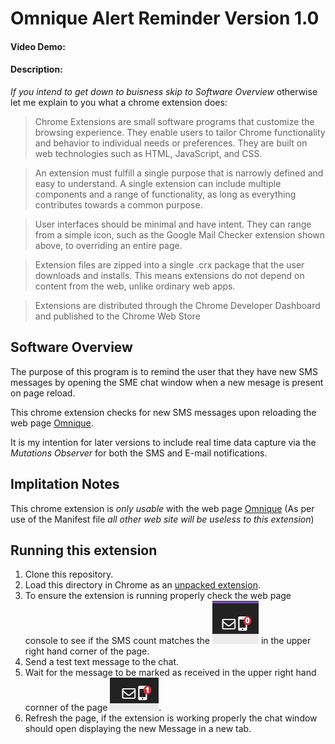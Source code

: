 # Omnique Alert Reminder Version 1.0

#### Video Demo:  <URL HERE>

#### Description:

_If you intend to get down to buisness skip to Software Overview_ otherwise let me explain to you what a chrome extension does:

>Chrome Extensions are small software programs that customize the browsing experience. They enable users to tailor Chrome functionality and behavior to individual needs or preferences. They are built on web technologies such as HTML, JavaScript, and CSS.

>An extension must fulfill a single purpose that is narrowly defined and easy to understand. A single extension can include multiple components and a range of functionality, as long as everything contributes towards a common purpose.

>User interfaces should be minimal and have intent. They can range from a simple icon, such as the Google Mail Checker extension shown above, to overriding an entire page.

>Extension files are zipped into a single .crx package that the user downloads and installs. This means extensions do not depend on content from the web, unlike ordinary web apps.

>Extensions are distributed through the Chrome Developer Dashboard and published to the Chrome Web Store


## Software Overview

The purpose of this program is to remind the user that they have new SMS messages by opening the SME chat window when a new mesage is present on page reload.

This chrome extension checks for new SMS messages upon reloading the web page [Omnique](https://app.omnique.com/).

It is my intention for later versions to include real time data capture via the _Mutations Observer_ for both the SMS and E-mail notifications.

## Implitation Notes

This chrome extension is _only usable_ with the web page [Omnique](https://app.omnique.com/) (As per use of the Manifest file _all other web site will be useless to this extension_)

## Running this extension

1. Clone this repository.
2. Load this directory in Chrome as an [unpacked extension](https://developer.chrome.com/docs/extensions/mv3/getstarted/development-basics/#load-unpacked).
3. To ensure the extension is running properly check the web page console to see if the SMS count matches the ![SMS notification badge](zeroMessage.png) in the upper right hand corner of the page.
4. Send a test text message to the chat.
5. Wait for the message to be marked as received in the upper right hand cornner of the page ![New SMS](newMessage.png).
6. Refresh the page, if the extension is working properly the chat window should open displaying the new Message in a new tab.

